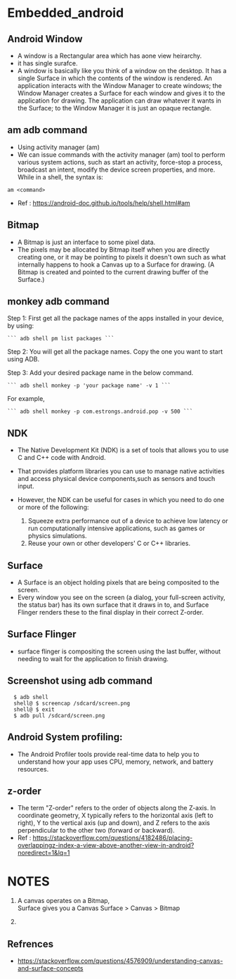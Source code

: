 # Embedded_android

## Android Window
  * A window is a Rectangular area which has aone view heirarchy.
  * it has single surafce.
  * A window is basically like you think of a window on the desktop. It has a single Surface in which the contents of the window is rendered. 
    An application interacts with the Window Manager to create windows; the Window Manager creates a Surface for each window and gives it to the 
    application for drawing. The application can draw whatever it wants in the Surface; to the Window Manager it is just an opaque rectangle.
 
 ## am adb command
  * Using activity manager (am)
  * We can issue commands with the activity manager (am) tool to perform various system actions, such as start an activity, force-stop a process,             broadcast an intent, modify the device screen properties, and more. While in a shell, the syntax is:

  ``` am <command> ```
  
  
 * Ref : https://android-doc.github.io/tools/help/shell.html#am



 ## Bitmap
 * A Bitmap is just an interface to some pixel data. 
 * The pixels may be allocated by Bitmap itself when you are directly creating one, or it may be pointing to pixels      it doesn't own such as what internally    happens to hook a Canvas up to a Surface for drawing. (A Bitmap is          created and pointed to the current drawing buffer of the Surface.)


## monkey adb command
  Step 1: First get all the package names of the apps installed in your device, by using:

    ``` adb shell pm list packages ```

  Step 2: You will get all the package names. Copy the one you want to start using ADB.

  Step 3: Add your desired package name in the below command.

    ``` adb shell monkey -p 'your package name' -v 1 ```

For example,
 
    ``` adb shell monkey -p com.estrongs.android.pop -v 500 ```


## NDK
 * The Native Development Kit (NDK) is a set of tools that allows you to use C and C++ code with Android.
 * That provides platform libraries you can use to manage native activities and access physical device components,such as sensors and touch input. 
 
 * However, the NDK can be useful for cases in which you need to do one or more of the following:
    1. Squeeze extra performance out of a device to achieve low latency or run computationally intensive applications, such as games or physics simulations.
    3. Reuse your own or other developers' C or C++ libraries.


## Surface
  * A Surface is an object holding pixels that are being composited to the screen.
  * Every window you see on the screen (a dialog, your full-screen activity, the status bar) has its own surface that it draws in to, 
    and Surface Flinger renders these to the final display in their correct Z-order. 
    
    
    
## Surface Flinger
 * surface flinger is compositing the screen using the last buffer, without needing to wait for the application to finish drawing.


## Screenshot using adb command
 ``` 
   $ adb shell
   shell@ $ screencap /sdcard/screen.png
   shell@ $ exit
   $ adb pull /sdcard/screen.png   
   ```

## Android System profiling:
 * The Android Profiler tools provide real-time data to help you to understand how your app uses CPU, memory, network, and battery resources.


## z-order
 * The term "Z-order" refers to the order of objects along the Z-axis. In coordinate geometry, X typically refers to the horizontal axis (left to right), Y    to the vertical axis (up and down), and Z refers to the axis perpendicular to the other two (forward or backward).
 * Ref : https://stackoverflow.com/questions/4182486/placing-overlappingz-index-a-view-above-another-view-in-android?noredirect=1&lq=1


# NOTES
1. A canvas operates on a Bitmap,  
   Surface gives you a Canvas
   Surface > Canvas > Bitmap

2. 

## Refrences
 * https://stackoverflow.com/questions/4576909/understanding-canvas-and-surface-concepts
 
